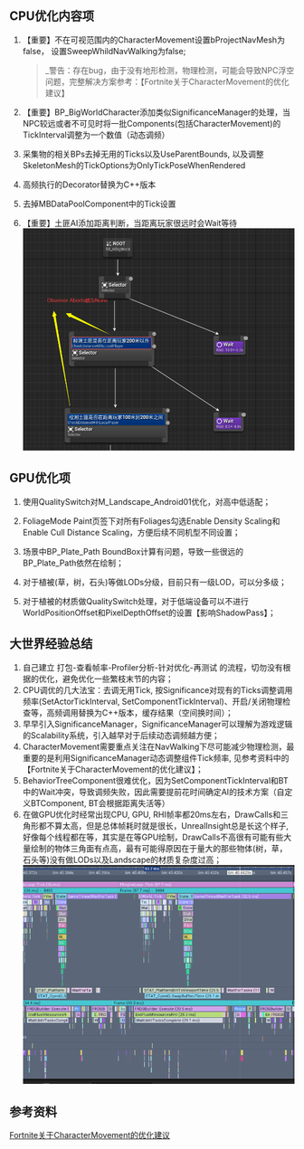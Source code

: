 ## **CPU优化内容项**

1. 【重要】不在可视范围内的CharacterMovement设置bProjectNavMesh为false， 设置SweepWhildNavWalking为false;

    >_警告：存在bug，由于没有地形检测，物理检测，可能会导致NPC浮空问题，完整解决方案参考：【Fortnite关于CharacterMovement的优化建议】

2. 【重要】BP_BigWorldCharacter添加类似SignificanceManager的处理，当NPC较远或者不可见时将一批Components(包括CharacterMovement)的TickInterval调整为一个数值（动态调频）

3. 采集物的相关BPs去掉无用的Ticks以及UseParentBounds, 以及调整SkeletonMesh的TickOptions为OnlyTickPoseWhenRendered

4. 高频执行的Decorator替换为C++版本

5. 去掉MBDataPoolComponent中的Tick设置

6. 【重要】土匪AI添加距离判断，当距离玩家很远时会Wait等待 
    ![优化土匪AI](./QKPic/优化土匪AI.png)

## **GPU优化项**

1. 使用QualitySwitch对M_Landscape_Android01优化，对高中低适配；

2. FoliageMode Paint页签下对所有Foliages勾选Enable Density Scaling和Enable Cull Distance Scaling，方便后续不同机型不同设置；

3. 场景中BP_Plate_Path BoundBox计算有问题，导致一些很远的BP_Plate_Path依然在绘制；

4. 对于植被(草，树，石头)等做LODs分级，目前只有一级LOD，可以分多级；

5. 对于植被的材质做QualitySwitch处理，对于低端设备可以不进行WorldPositionOffset和PixelDepthOffset的设置【影响ShadowPass】；


## **大世界经验总结**
1. 自己建立 打包-查看帧率-Profiler分析-针对优化-再测试 的流程，切勿没有根据的优化，避免优化一些繁枝末节的内容； 
2. CPU调优的几大法宝：去调无用Tick, 按Significance对现有的Ticks调整调用频率(SetActorTickInterval, SetComponentTickInterval)、开启/关闭物理检查等，高频调用替换为C++版本，缓存结果（空间换时间）； 
3. 早早引入SignificanceManager，SignificanceManager可以理解为游戏逻辑的Scalability系统，引入越早对于后续动态调频越方便；
4. CharacterMovement需要重点关注在NavWalking下尽可能减少物理检测，最重要的是利用SignificanceManager动态调整组件Tick频率, 见参考资料中的【Fortnite关于CharacterMovement的优化建议】；
5. BehaviorTreeComponent很难优化，因为SetComponentTickInterval和BT中的Wait冲突，导致调频失败，因此需要提前花时间确定AI的技术方案（自定义BTComponent, BT会根据距离失活等）
6. 在做GPU优化时经常出现CPU, GPU, RHI帧率都20ms左右，DrawCalls和三角形都不算太高，但是总体帧耗时就是很长，UnrealInsight总是长这个样子, 好像每个线程都在等，其实是在等GPU绘制，DrawCalls不高很有可能有些大量绘制的物体三角面有点高，最有可能得原因在于量大的那些物体(树，草，石头等)没有做LODs以及Landscape的材质复杂度过高；
   ![GPU优化](./QKPic/GPU优化.png)

## **参考资料**

[Fortnite关于CharacterMovement的优化建议](https://udn.unrealengine.com/s/question/0D52L00005AiQOPSA3/improving-ai-movement-times-with-cmc_)